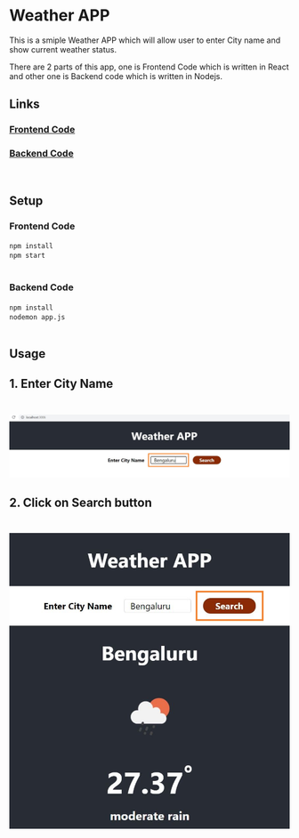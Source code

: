 # Weather APP

This is a smiple Weather APP which will allow user to enter City name and show current weather status.

There are 2 parts of this app, one is Frontend Code which is written in React and other one is Backend code which is written in Nodejs.

## Links
### [Frontend Code](https://github.com/RahulChinta/whether-app)
### [Backend Code](https://github.com/RahulChinta/WeatherProjectNodejs)
<br/>

## Setup

### Frontend Code

`npm install`<br/>
`npm start`<br/><br/>

### Backend Code

`npm install`<br/>
`nodemon app.js`<br/><br/>

## Usage

## 1. Enter City Name <br/><br/>
![Enter City Name](docs/enter-city-name.JPG)

## 2. Click on Search button <br/><br/>
![Search button](docs/weather-details.JPG)